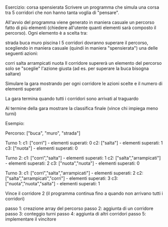 Esercizio: corsa spensierata
Scrivere un programma che simula una corsa tra 5 corridori che non hanno tanta voglia di "pensare".

All'avvio del programma viene generato in maniera casuale un percorso fatto di più elementi (chiedere all'utente quanti elementi sarà composto il percorso). Ogni elemento è a scelta tra:

strada
buca
muro
piscina
I 5 corridori dovranno superare il percorso, scegliendo in maniera casuale (quindi in maniera "spensierata") una delle seguenti azioni:

corri
salta
arrampicati
nuota
Il corridore supererà un elemento del percorso solo se "sceglie" l'azione giusta (ad es. per superare la buca bisogna saltare)

Simulare la gara mostrando per ogni corridore le azioni scelte e il numero di elementi superati

La gara termina quando tutti i corridori sono arrivati al traguardo

Al termine della gara mostrare la classifica finale (vince chi impiega meno turni)

Esempio:

Percorso: ["buca", "muro", "strada"]

Turno 1: c1: ["corri"] - elementi superati: 0 c2: ["salta"] - elementi superati: 1 c3: ["nuota"] - elementi superati: 0

Turno 2: c1: ["corri","salta"] - elementi superati: 1 c2: ["salta","arrampicati"] - elementi superati: 2 c3: ["nuota","nuota"] - elementi superati: 0

Turno 3: c1: ["corri","salta","arrampicati"] - elementi superati: 2 c2: ["salta","arrampicati","corri"] - elementi superati: 3 c3: ["nuota","nuota","salta"] - elementi superati: 1

Vince il corridore 2 (il programma continua fino a quando non arrivano tutti i corridori)

passo 1: creazione array del percorso
passo 2: aggiunta di un corridore 
passo 3: conteggio turni
passo 4: aggiunta di altri corridori
passo 5: implementare il vincitore